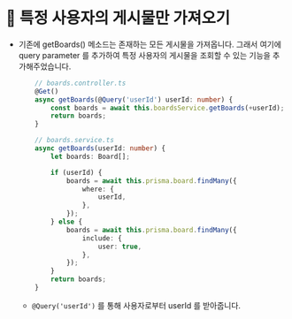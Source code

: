 # 🔔 특정 사용자의 게시물만 가져오기

- 기존에 getBoards() 메소드는 존재하는 모든 게시물을 가져옵니다. 그래서 여기에 query parameter 를 추가하여 특정 사용자의 게시물을 조회할 수 있는 기능을 추가해주었습니다. 
    ```ts
        // boards.controller.ts
        @Get()
        async getBoards(@Query('userId') userId: number) {
            const boards = await this.boardsService.getBoards(+userId);
            return boards;
        }
    ```
    ```ts
        // boards.service.ts
        async getBoards(userId: number) {
            let boards: Board[];

            if (userId) {
                boards = await this.prisma.board.findMany({
                    where: {
                        userId,
                    },
                });
            } else {
                boards = await this.prisma.board.findMany({
                    include: {
                        user: true,
                    },
                });
            }
            return boards;
        }
    ```
    - `@Query('userId')` 를 통해 사용자로부터 userId 를 받아줍니다. 